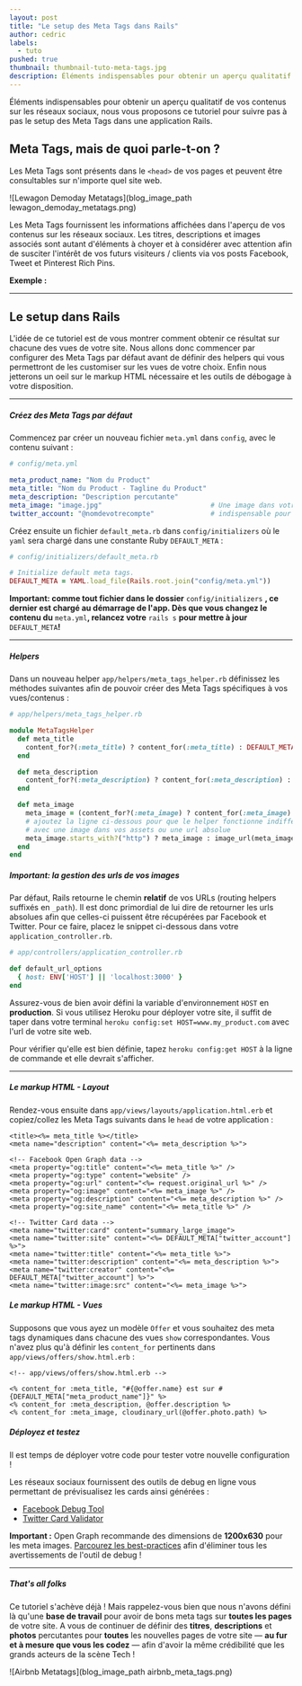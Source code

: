 ```yaml
---
layout: post
title: "Le setup des Meta Tags dans Rails"
author: cedric
labels:
  - tuto
pushed: true
thumbnail: thumbnail-tuto-meta-tags.jpg
description: Éléments indispensables pour obtenir un aperçu qualitatif de vos contenus sur les réseaux sociaux, nous vous proposons ce tutoriel pour suivre pas à pas le setup des Meta Tags dans une application Rails.
---
```


Éléments indispensables pour obtenir un aperçu qualitatif de vos contenus sur les réseaux sociaux, nous vous proposons ce tutoriel pour suivre pas à pas le setup des Meta Tags dans une application Rails.

## Meta Tags, mais de quoi parle-t-on ?

Les Meta Tags sont présents dans le `<head>` de vos pages et peuvent être consultables sur n'importe quel site web.

![Lewagon Demoday Metatags](blog_image_path lewagon_demoday_metatags.png)

Les Meta Tags fournissent les informations affichées dans l'aperçu de vos contenus sur les réseaux sociaux. Les titres, descriptions et images associés sont autant d'éléments à choyer et à considérer avec attention afin de susciter l'intérêt de vos futurs visiteurs / clients via vos posts Facebook, Tweet et Pinterest Rich Pins.

**Exemple :**

<div class="embed-fb">
  <div id="fb-root"></div><script>(function(d, s, id) {  var js, fjs = d.getElementsByTagName(s)[0];  if (d.getElementById(id)) return;  js = d.createElement(s); js.id = id;  js.src = "//connect.facebook.net/en_US/sdk.js#xfbml=1&version=v2.3";  fjs.parentNode.insertBefore(js, fjs);}(document, 'script', 'facebook-jssdk'));</script><div class="fb-post" data-href="https://www.facebook.com/lewagon/posts/589518731246729" data-width="500"><div class="fb-xfbml-parse-ignore"><blockquote cite="https://www.facebook.com/lewagon/posts/589518731246729"></blockquote></div></div>
</div>

<hr>

## Le setup dans Rails

L'idée de ce tutoriel est de vous montrer comment obtenir ce résultat sur chacune des vues de votre site. Nous allons donc commencer par configurer des Meta Tags par défaut avant de définir des helpers qui vous permettront de les customiser sur les vues de votre choix. Enfin nous jetterons un oeil sur le markup HTML nécessaire et les outils de débogage à votre disposition.

<hr>

##### **Créez des Meta Tags par défaut**

Commencez par créer un nouveau fichier `meta.yml` dans `config`, avec le contenu suivant :

```yaml
# config/meta.yml

meta_product_name: "Nom du Product"
meta_title: "Nom du Product - Tagline du Product"
meta_description: "Description percutante"
meta_image: "image.jpg"                           # Une image dans votre dossier app/assets/images/
twitter_account: "@nomdevotrecompte"              # indispensable pour les Twitter Cards
```

Créez ensuite un fichier `default_meta.rb` dans `config/initializers` où le `yaml` sera chargé dans une constante Ruby `DEFAULT_META` :

```ruby
# config/initializers/default_meta.rb

# Initialize default meta tags.
DEFAULT_META = YAML.load_file(Rails.root.join("config/meta.yml"))
```

**Important: comme tout fichier dans le dossier** `config/initializers` **, ce dernier est chargé au démarrage de l'app. Dès que vous changez le contenu du** `meta.yml`**, relancez votre** `rails s` **pour mettre à jour** `DEFAULT_META`**!**

<hr>

##### **Helpers**

Dans un nouveau helper `app/helpers/meta_tags_helper.rb` définissez les méthodes suivantes afin de pouvoir créer des Meta Tags spécifiques à vos vues/contenus :

```ruby
# app/helpers/meta_tags_helper.rb

module MetaTagsHelper
  def meta_title
    content_for?(:meta_title) ? content_for(:meta_title) : DEFAULT_META["meta_title"]
  end

  def meta_description
    content_for?(:meta_description) ? content_for(:meta_description) : DEFAULT_META["meta_description"]
  end

  def meta_image
    meta_image = (content_for?(:meta_image) ? content_for(:meta_image) : DEFAULT_META["meta_image"])
    # ajoutez la ligne ci-dessous pour que le helper fonctionne indifféremment
    # avec une image dans vos assets ou une url absolue
    meta_image.starts_with?("http") ? meta_image : image_url(meta_image)
  end
end
```

##### **Important: la gestion des urls de vos images**

Par défaut, Rails retourne le chemin **relatif** de vos URLs (routing helpers suffixés en `_path`). Il est donc primordial de lui dire de retourner les urls absolues afin que celles-ci puissent être récupérées par Facebook et Twitter. Pour ce faire, placez le snippet ci-dessous dans votre `application_controller.rb`.

```ruby
# app/controllers/application_controller.rb

def default_url_options
  { host: ENV['HOST'] || 'localhost:3000' }
end
```

Assurez-vous de bien avoir défini la variable d'environnement `HOST` en **production**.
Si vous utilisez Heroku pour déployer votre site, il suffit de taper dans votre terminal `heroku config:set HOST=www.my_product.com` avec l'url de votre site web.

Pour vérifier qu'elle est bien définie, tapez `heroku config:get HOST` à la ligne de commande et elle devrait s'afficher.

<hr>

##### **Le markup HTML - Layout**

Rendez-vous ensuite dans `app/views/layouts/application.html.erb` et copiez/collez les Meta Tags suivants dans le `head` de votre application :

```erb
<title><%= meta_title %></title>
<meta name="description" content="<%= meta_description %>">

<!-- Facebook Open Graph data -->
<meta property="og:title" content="<%= meta_title %>" />
<meta property="og:type" content="website" />
<meta property="og:url" content="<%= request.original_url %>" />
<meta property="og:image" content="<%= meta_image %>" />
<meta property="og:description" content="<%= meta_description %>" />
<meta property="og:site_name" content="<%= meta_title %>" />

<!-- Twitter Card data -->
<meta name="twitter:card" content="summary_large_image">
<meta name="twitter:site" content="<%= DEFAULT_META["twitter_account"] %>">
<meta name="twitter:title" content="<%= meta_title %>">
<meta name="twitter:description" content="<%= meta_description %>">
<meta name="twitter:creator" content="<%= DEFAULT_META["twitter_account"] %>">
<meta name="twitter:image:src" content="<%= meta_image %>">
```
##### **Le markup HTML - Vues**

Supposons que vous ayez un modèle `Offer` et vous souhaitez des meta tags dynamiques dans chacune des vues `show` correspondantes.
Vous n'avez plus qu'à définir les `content_for` pertinents dans `app/views/offers/show.html.erb` :

```erb
<!-- app/views/offers/show.html.erb -->

<% content_for :meta_title, "#{@offer.name} est sur #{DEFAULT_META["meta_product_name"]}" %>
<% content_for :meta_description, @offer.description %>
<% content_for :meta_image, cloudinary_url(@offer.photo.path) %>
```

##### **Déployez et testez**

Il est temps de déployer votre code pour tester votre nouvelle configuration !

Les réseaux sociaux fournissent des outils de debug en ligne vous permettant de prévisualisez les cards ainsi générées :

- [Facebook Debug Tool](https://developers.facebook.com/tools/debug/)
- [Twitter Card Validator](https://cards-dev.twitter.com/validator)

**Important :** Open Graph recommande des dimensions de **1200x630** pour les meta images. [Parcourez les best-practices](https://developers.facebook.com/docs/sharing/best-practices) afin d'éliminer tous les avertissements de l'outil de debug !

<hr>

##### **That's all folks**
Ce tutoriel s'achève déjà ! Mais rappelez-vous bien que nous n'avons défini là qu'une **base de travail** pour avoir de bons meta tags sur **toutes les pages** de votre site.
A vous de continuer de définir des **titres**, **descriptions** et **photos** percutantes pour **toutes** les nouvelles pages de votre site — **au fur et à mesure que vous les codez** — afin d'avoir la même crédibilité que les grands acteurs de la scène Tech !

![Airbnb Metatags](blog_image_path airbnb_meta_tags.png)

